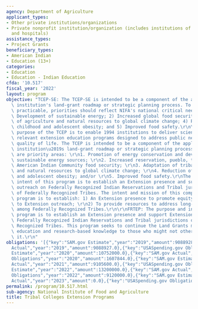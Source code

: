 ```yaml
---
agency: Department of Agriculture
applicant_types:
- Other private institutions/organizations
- Private nonprofit institution/organization (includes institutions of higher education
  and hospitals)
assistance_types:
- Project Grants
beneficiary_types:
- American Indian
- Education (13+)
categories:
- Education
- Education - Indian Education
cfda: '10.517'
fiscal_year: '2022'
layout: program
objective: "TCEP-SE: The TCEP-SE is intended to be a component of the applicant 1994\
  \ institution's land-grant roadmap or strategic planning process. To the extent\
  \ practicable, priorities should reflect NIFA's national critical needs areas: 1)\
  \ Development of sustainable energy; 2) Increased global food security; 3) Adaptation\
  \ of agriculture and natural resources to global climate change; 4) Reduction of\
  \ childhood and adolescent obesity; and 5) Improved food safety.\r\n\r\nTCEP: The\
  \ purpose of the TCEP is to enable 1994 institutions to deliver science-based, culturally\
  \ relevant extension education programs designed to address public needs and improve\
  \ quality of life. The TCEP is intended to be a component of the applicant 1994\
  \ institution\u2019s land-grant roadmap or strategic planning process.  The following\
  \ are priority areas: \r\n1. Promotion of energy conservation and development of\
  \ sustainable energy sources; \r\n2. Increased reservation, pueblo, tribal or other\
  \ American Indian Community food security; \r\n3. Adaptation of tribal agriculture\
  \ and natural resources to global climate change; \r\n4. Reduction of childhood\
  \ and adolescent obesity; and/or \r\n5. Improved food safety.\r\nThe purpose and\
  \ intent of this program is to establish an Extension presence and support Extension\
  \ outreach on Federally Recognized Indian Reservations and Tribal jurisdictions\
  \ of Federally Recognized Tribes. The intent and mission of this competitive grant\
  \ program is to establish: 1) An Extension presence to promote equity in access\
  \ to Extension outreach; \r\n2) To provide resources to address long-standing need\
  \ among Federally Recognized Tribes.\r\n\r\nFRTEP: The purpose and intent of this\
  \ program is to establish an Extension presence and support Extension outreach on\
  \ Federally Recognized Indian Reservations and Tribal jurisdictions of Federally\
  \ Recognized Tribes. This program seeks to continue the Land Grants mission of inclusion--providing\
  \ education and research-based knowledge to those who might not otherwise receive\
  \ it.\r\n"
obligations: '[{"key":"SAM.gov Estimate","year":"2019","amount":9088928.0},{"key":"SAM.gov
  Actual","year":"2019","amount":9088927.0},{"key":"USASpending.gov Obligations","year":"2019","amount":0.0},{"key":"SAM.gov
  Estimate","year":"2020","amount":10752000.0},{"key":"SAM.gov Actual","year":"2020","amount":10752000.0},{"key":"USASpending.gov
  Obligations","year":"2020","amount":1607844.0},{"key":"SAM.gov Estimate","year":"2021","amount":9105600.0},{"key":"SAM.gov
  Actual","year":"2021","amount":9105600.0},{"key":"USASpending.gov Obligations","year":"2021","amount":8160000.0},{"key":"SAM.gov
  Estimate","year":"2022","amount":13200000.0},{"key":"SAM.gov Actual","year":"2022","amount":13200000.0},{"key":"USASpending.gov
  Obligations","year":"2022","amount":9120000.0},{"key":"SAM.gov Estimate","year":"2023","amount":1000000.0},{"key":"SAM.gov
  Actual","year":"2023","amount":0.0},{"key":"USASpending.gov Obligations","year":"2023","amount":2727466.16}]'
permalink: /program/10.517.html
sub-agency: National Institute of Food and Agriculture
title: Tribal Colleges Extension Programs
---
```


